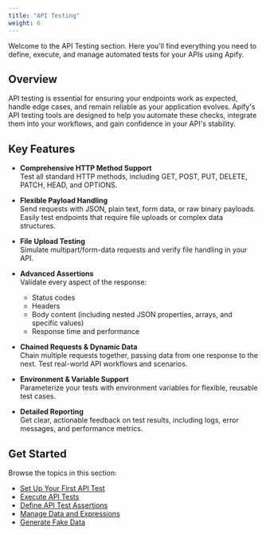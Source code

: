 ```yaml
---
title: "API Testing"
weight: 6
---
```


Welcome to the API Testing section. Here you'll find everything you need to define, execute, and manage automated tests for your APIs using Apify.

## Overview

API testing is essential for ensuring your endpoints work as expected, handle edge cases, and remain reliable as your application evolves. Apify's API testing tools are designed to help you automate these checks, integrate them into your workflows, and gain confidence in your API's stability.

## Key Features

- **Comprehensive HTTP Method Support**  
    Test all standard HTTP methods, including GET, POST, PUT, DELETE, PATCH, HEAD, and OPTIONS.

- **Flexible Payload Handling**  
    Send requests with JSON, plain text, form data, or raw binary payloads. Easily test endpoints that require file uploads or complex data structures.

- **File Upload Testing**  
    Simulate multipart/form-data requests and verify file handling in your API.

- **Advanced Assertions**  
    Validate every aspect of the response:  
    - Status codes  
    - Headers  
    - Body content (including nested JSON properties, arrays, and specific values)  
    - Response time and performance

- **Chained Requests & Dynamic Data**  
    Chain multiple requests together, passing data from one response to the next. Test real-world API workflows and scenarios.

- **Environment & Variable Support**  
    Parameterize your tests with environment variables for flexible, reusable test cases.

- **Detailed Reporting**  
    Get clear, actionable feedback on test results, including logs, error messages, and performance metrics.

## Get Started

Browse the topics in this section:

- [Set Up Your First API Test](./create-request)
- [Execute API Tests](./call-command)
- [Define API Test Assertions](./assertions)
- [Manage Data and Expressions](./manage-data)
- [Generate Fake Data](./manage-data#faker-data)








